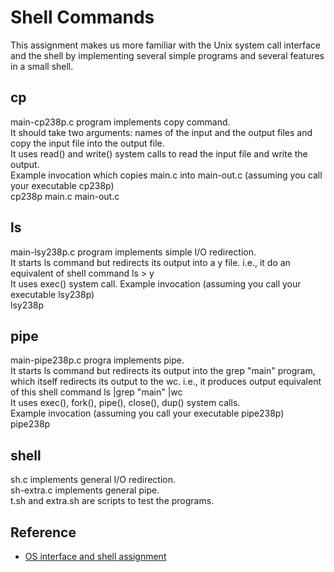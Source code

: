 # Shell Commands
This assignment makes us more familiar with the Unix system call interface and the shell by implementing several simple programs and several features in a small shell. 

## cp
main-cp238p.c program implements copy command.  
It should take two arguments: names of the input and the output files and copy the input file into the output file.  
It uses read() and write() system calls to read the input file and write the output.  
Example invocation which copies main.c into main-out.c (assuming you call your executable cp238p)  
cp238p main.c main-out.c

## ls
main-lsy238p.c program implements simple I/O redirection.  
It starts ls command but redirects its output into a y file. i.e., it do an equivalent of shell command ls > y  
It uses exec() system call.
Example invocation (assuming you call your executable lsy238p)  
lsy238p

## pipe
main-pipe238p.c progra implements pipe.  
It starts ls command but redirects its output into the grep "main" program, which itself redirects its output to the wc. i.e., it produces output equivalent of this shell command ls |grep "main" |wc  
It uses exec(), fork(), pipe(), close(), dup() system calls.  
Example invocation (assuming you call your executable pipe238p)  
pipe238p

## shell
sh.c implements general I/O redirection.  
sh-extra.c implements general pipe.  
t.sh and extra.sh are scripts to test the programs.

## Reference
- [OS interface and shell assignment](https://www.ics.uci.edu/~aburtsev/238P/hw/hw1-shell.html)
